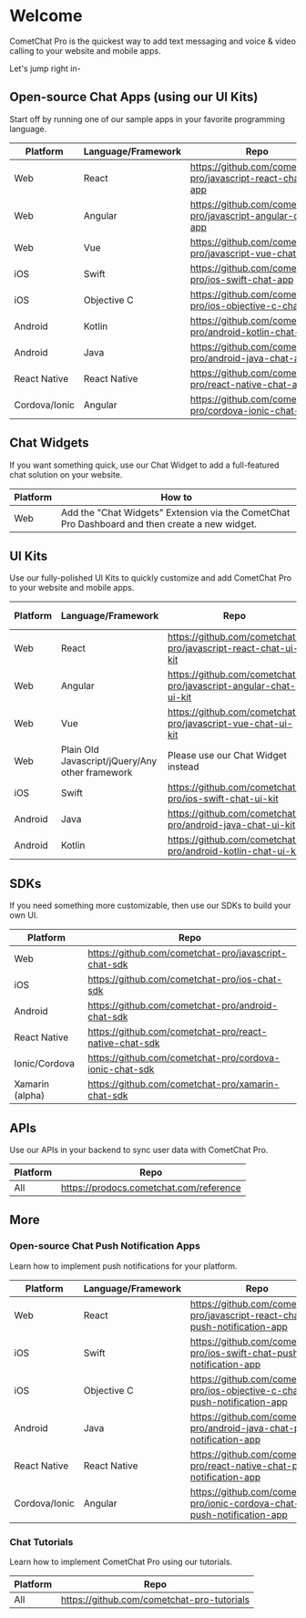 # Welcome

CometChat Pro is the quickest way to add text messaging and voice & video calling to your website and mobile apps. 

Let's jump right in-


## Open-source Chat Apps (using our UI Kits)

Start off by running one of our sample apps in your favorite programming language. 

| Platform  | Language/Framework | Repo |
| ------------- | ------------- | ------------- |
| Web  | React | https://github.com/cometchat-pro/javascript-react-chat-app |
| Web  | Angular | https://github.com/cometchat-pro/javascript-angular-chat-app |
| Web  | Vue | https://github.com/cometchat-pro/javascript-vue-chat-app |
| iOS  | Swift  | https://github.com/cometchat-pro/ios-swift-chat-app |
| iOS  | Objective C  | https://github.com/cometchat-pro/ios-objective-c-chat-app |
| Android  | Kotlin  | https://github.com/cometchat-pro/android-kotlin-chat-app |
| Android  | Java  | https://github.com/cometchat-pro/android-java-chat-app |
| React Native  | React Native | https://github.com/cometchat-pro/react-native-chat-app |
| Cordova/Ionic  | Angular | https://github.com/cometchat-pro/cordova-ionic-chat-app |


## Chat Widgets

If you want something quick, use our Chat Widget to add a full-featured chat solution on your website.

| Platform  | How to |
| ------------- | ------------- |
| Web  | Add the "Chat Widgets" Extension via the CometChat Pro Dashboard and then create a new widget.  |


## UI Kits

Use our fully-polished UI Kits to quickly customize and add CometChat Pro to your website and mobile apps.

| Platform  | Language/Framework | Repo | Design (Sketch) |
| ------------- | ------------- | ------------- | ------------- |
| Web  | React | https://github.com/cometchat-pro/javascript-react-chat-ui-kit | [Sketch](https://www.sketch.com/s/fa51c0e0-20dc-46d0-951d-856883273361) |
| Web  | Angular | https://github.com/cometchat-pro/javascript-angular-chat-ui-kit | Same as above |
| Web  | Vue | https://github.com/cometchat-pro/javascript-vue-chat-ui-kit | Same as above |
| Web  | Plain Old Javascript/jQuery/Any other framework | Please use our Chat Widget instead | Same as above |
| iOS  | Swift  | https://github.com/cometchat-pro/ios-swift-chat-ui-kit | [Sketch](https://www.sketch.com/s/3a69ce96-0a4d-49fe-8fd4-fa9d6bad81c2) |
| Android  | Java  | https://github.com/cometchat-pro/android-java-chat-ui-kit | [Sketch](https://www.sketch.com/s/232c880f-c77e-409e-8dbf-e1919cfd3334) |
| Android  | Kotlin  | https://github.com/cometchat-pro/android-kotlin-chat-ui-kit | Same as above |

## SDKs

If you need something more customizable, then use our SDKs to build your own UI.

| Platform  | Repo |
| ------------- | ------------- |
| Web  | https://github.com/cometchat-pro/javascript-chat-sdk |
| iOS  | https://github.com/cometchat-pro/ios-chat-sdk |
| Android  | https://github.com/cometchat-pro/android-chat-sdk |
| React Native | https://github.com/cometchat-pro/react-native-chat-sdk |
| Ionic/Cordova | https://github.com/cometchat-pro/cordova-ionic-chat-sdk |
| Xamarin (alpha) | https://github.com/cometchat-pro/xamarin-chat-sdk |

## APIs

Use our APIs in your backend to sync user data with CometChat Pro.

| Platform  | Repo |
| ------------- | ------------- |
| All  | https://prodocs.cometchat.com/reference |


## More

### Open-source Chat Push Notification Apps

Learn how to implement push notifications for your platform.

| Platform  | Language/Framework | Repo |
| ------------- | ------------- | ------------- |
| Web  | React | https://github.com/cometchat-pro/javascript-react-chat-push-notification-app |
| iOS  | Swift  | https://github.com/cometchat-pro/ios-swift-chat-push-notification-app |
| iOS  | Objective C  | https://github.com/cometchat-pro/ios-objective-c-chat-push-notification-app |
| Android  | Java  | https://github.com/cometchat-pro/android-java-chat-push-notification-app |
| React Native  | React Native  | https://github.com/cometchat-pro/react-native-chat-push-notification-app |
| Cordova/Ionic  | Angular  | https://github.com/cometchat-pro/ionic-cordova-chat-push-notification-app |

### Chat Tutorials

Learn how to implement CometChat Pro using our tutorials.

| Platform  | Repo |
| ------------- | ------------- |
| All  | https://github.com/cometchat-pro-tutorials |
